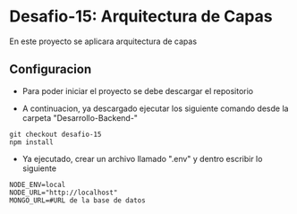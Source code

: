 # Desafio-15: Arquitectura de Capas

En este proyecto se aplicara arquitectura de capas

## Configuracion

- Para poder iniciar el proyecto se debe  descargar el repositorio

- A continuacion, ya descargado ejecutar los siguiente comando desde la carpeta "Desarrollo-Backend-"

```
git checkout desafio-15
npm install
```

- Ya ejecutado, crear un archivo llamado ".env" y dentro escribir lo siguiente

```
NODE_ENV=local
NODE_URL="http://localhost"
MONGO_URL=#URL de la base de datos
```

